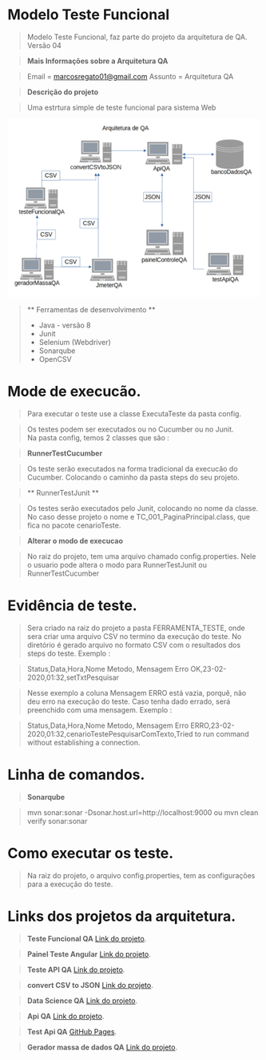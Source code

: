 # Modelo Teste Funcional

> Modelo Teste Funcional, faz parte do projeto da arquitetura de QA. 
> Versão 04

> __Mais Informações sobre a Arquitetura QA__

>	Email = marcosregato01@gmail.com
>	Assunto = Arquitetura QA

> __Descrição do projeto__

>	Uma estrtura simple de teste funcional para sistema Web

![Semantic description of image](./diagrama.png)</p>

> ** Ferramentas de desenvolvimento ** </br>
> * Java - versão 8
> * Junit
> * Selenium (Webdriver)
> * Sonarqube
> * OpenCSV </br>


# Mode de execucão.

>	Para executar o teste use a classe ExecutaTeste da pasta config.</br>

>	Os testes podem ser executados ou no Cucumber ou no Junit. </br>
> 	Na pasta config, temos 2 classes que são :

> __RunnerTestCucumber__ </br>

> 	Os teste serão executados na forma tradicional da execucão do Cucumber.
>	Colocando o caminho da pasta steps do seu projeto.
	
> ** RunnerTestJunit ** </br>

> 	Os testes serão executados pelo Junit, colocando no nome da classe.
> 	No caso desse projeto o nome e TC_001_PaginaPrincipal.class, que fica no pacote cenarioTeste.

> __Alterar o modo de execucao__ <br/>

> 	No raiz do projeto, tem uma arquivo chamado config.properties. Nele o usuario pode altera o modo
> 	para RunnerTestJunit ou RunnerTestCucumber

# Evidência de teste.

> 	Sera criado na raiz do projeto a pasta FERRAMENTA_TESTE, onde sera criar uma arquivo CSV 
> 	no termino da execução do teste.
> 	No diretório é gerado arquivo no formato CSV com o resultados dos steps do teste.
> 	Exemplo :

> 	Status,Data,Hora,Nome Metodo, Mensagem Erro
> 	OK,23-02-2020,01:32,setTxtPesquisar  

> 	Nesse exemplo a coluna Mensagem ERRO está vazia, porquê, não deu erro na execução do teste.
> 	Caso tenha dado errado, será preenchido com uma mensagem.
> 	Exemplo : 

> 	Status,Data,Hora,Nome Metodo, Mensagem Erro
> 	ERRO,23-02-2020,01:32,cenarioTestePesquisarComTexto,Tried to run command without establishing a connection.


# Linha de comandos.

> __Sonarqube__ </br>

> 	mvn sonar:sonar -Dsonar.host.url=http://localhost:9000
> 	ou
> 	mvn clean verify sonar:sonar

# Como executar os teste.

> 	Na raiz do projeto, o arquivo config.properties, tem as configurações para a execução do teste.


# Links dos projetos da arquitetura.

> __Teste Funcional QA__
> [Link do projeto](https://github.com/marcosregato/funcionalQA).</br>

> __Painel Teste Angular__
> [Link do projeto](https://github.com/marcosregato/painelTesteQA).</br>

> __Teste API QA__
> [Link do projeto](https://github.com/marcosregato/testeApiQA).</br>

> __convert CSV to JSON__
> [Link do projeto](https://github.com/marcosregato/convertCSVtoJSON).</br>

> __Data Science QA__
> [Link do projeto](https://github.com/marcosregato/dataScienceQA).</br>

> __Api QA__
> [Link do projeto](https://github.com/marcosregato/apiQA).</br>

> __Test Api QA__
> [GitHub Pages](https://github.com/marcosregato/testApiQA).</br>

> __Gerador massa de dados QA__
> [Link do projeto](https://github.com/marcosregato/geradorMassaQA).</br>
